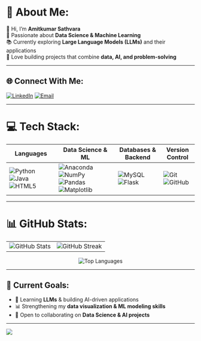 # 💫 About Me:
👋 Hi, I’m **Amitkumar Sathvara**  
🎯 Passionate about **Data Science & Machine Learning**  
📚 Currently exploring **Large Language Models (LLMs)** and their applications  
🚀 Love building projects that combine **data, AI, and problem-solving**

---

## 🌐 Connect With Me:
[![LinkedIn](https://img.shields.io/badge/LinkedIn-%230077B5.svg?style=for-the-badge&logo=linkedin&logoColor=white)](https://www.linkedin.com/in/sathvara-amitkumar-015783285/) 
[![Email](https://img.shields.io/badge/Email-D14836?style=for-the-badge&logo=gmail&logoColor=white)](mailto:sathvaraamit2005@gmail.com)  

---

# 💻 Tech Stack:

| **Languages** | **Data Science & ML** | **Databases & Backend** | **Version Control** |
|---------------|------------------------|--------------------------|----------------------|
| ![Python](https://img.shields.io/badge/python-3670A0?style=for-the-badge&logo=python&logoColor=ffdd54) ![Java](https://img.shields.io/badge/java-%23ED8B00.svg?style=for-the-badge&logo=openjdk&logoColor=white) ![HTML5](https://img.shields.io/badge/html5-%23E34F26.svg?style=for-the-badge&logo=html5&logoColor=white) | ![Anaconda](https://img.shields.io/badge/Anaconda-%2344A833.svg?style=for-the-badge&logo=anaconda&logoColor=white) ![NumPy](https://img.shields.io/badge/numpy-%23013243.svg?style=for-the-badge&logo=numpy&logoColor=white) ![Pandas](https://img.shields.io/badge/pandas-%23150458.svg?style=for-the-badge&logo=pandas&logoColor=white) ![Matplotlib](https://img.shields.io/badge/Matplotlib-%23ffffff.svg?style=for-the-badge&logo=Matplotlib&logoColor=black) | ![MySQL](https://img.shields.io/badge/mysql-4479A1.svg?style=for-the-badge&logo=mysql&logoColor=white) ![Flask](https://img.shields.io/badge/flask-%23000.svg?style=for-the-badge&logo=flask&logoColor=white) | ![Git](https://img.shields.io/badge/git-%23F05033.svg?style=for-the-badge&logo=git&logoColor=white) ![GitHub](https://img.shields.io/badge/github-%23121011.svg?style=for-the-badge&logo=github&logoColor=white) |

---

# 📊 GitHub Stats:

<table>
  <tr>
    <td><img src="https://github-readme-stats.vercel.app/api?username=Sathvara-Amitkumar&theme=dark&hide_border=false&include_all_commits=false&count_private=false" alt="GitHub Stats" /></td>
    <td><img src="https://nirzak-streak-stats.vercel.app/?user=Sathvara-Amitkumar&theme=dark&hide_border=false" alt="GitHub Streak" /></td>
  </tr>
</table>

<div align="center">
  <img src="https://github-readme-stats.vercel.app/api/top-langs/?username=Sathvara-Amitkumar&theme=dark&hide_border=false&include_all_commits=false&count_private=false&layout=compact" alt="Top Languages" />
</div>

---

## 🚀 Current Goals:
- 🌱 Learning **LLMs** & building AI-driven applications  
- 📊 Strengthening my **data visualization & ML modeling skills**  
- 🤝 Open to collaborating on **Data Science & AI projects**  

---

[![](https://visitcount.itsvg.in/api?id=Sathvara-Amitkumar&icon=0&color=0)](https://visitcount.itsvg.in)

<!-- Created with ❤️ using GPRM ( https://gprm.itsvg.in ) -->
